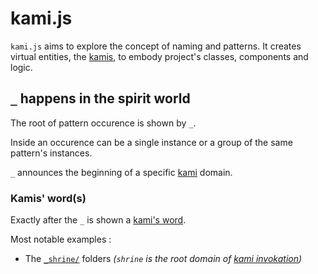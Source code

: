 # kami.js
`kami.js` aims to explore the concept of naming and patterns. It creates virtual entities, the [kamis](#kami), to embody project's classes, components and logic.

## `_` happens in the spirit world
The root of pattern occurence is shown by `_`.

Inside an occurence can be a single instance or a group of the same pattern's instances.

`_` announces the beginning of a specific [kami](#kami) domain.

### Kamis' word(s)
Exactly after the `_` is shown a [kami's word](#kami-word).

Most notable examples :

* The [`_shrine/`](#shrine) folders *(`shrine` is the root domain of [kami invokation](#invocation))*
